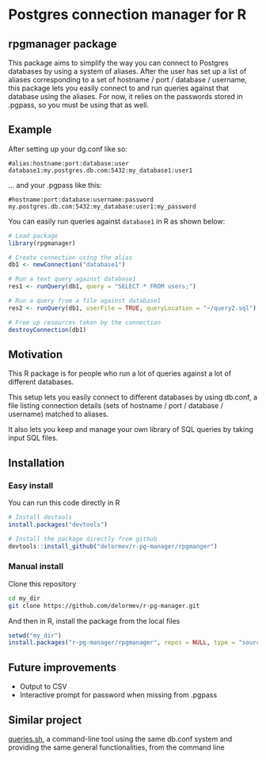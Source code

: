 # Postgres connection manager for R

## rpgmanager package

This package aims to simplify the way you can connect to Postgres databases by using a system of aliases. After the user has set up a list of aliases corresponding to a set of hostname / port / database / username, this package lets you easily connect to and run queries against that database using the aliases.
For now, it relies on the passwords stored in .pgpass, so you must be using that as well. 

## Example

After setting up your dg.conf like so:

```
#alias:hostname:port:database:user
database1:my.postgres.db.com:5432:my_database1:user1
```

... and your .pgpass like this:
```
#hostname:port:database:username:password
my.postgres.db.com:5432:my_database:user1:my_password
```

You can easily run queries against `database1` in R as shown below:
```R
# Load package
library(rpgmanager)

# Create connection using the alias
db1 <- newConnection("database1")

# Run a text query against database1
res1 <- runQuery(db1, query = "SELECT * FROM users;")

# Run a query from a file against database1
res2 <- runQuery(db1, userFile = TRUE, queryLocation = "~/query2.sql")

# Free up resources taken by the connection
destroyConnection(db1)
```

## Motivation

This R package is for people who run a lot of queries against a lot of different databases. 

This setup lets you easily connect to different databases by using db.conf, a file listing 
connection details (sets of hostname / port / database / username) matched to aliases.

It also lets you keep and manage your own library of SQL queries by taking input SQL files.

## Installation

### Easy install

You can run this code directly in R
```R
# Install devtools
install.packages("devtools")

# Install the package directly from github
devtools::install_github("delormev/r-pg-manager/rpgmanger")
```

### Manual install

Clone this repository
```bash
cd my_dir
git clone https://github.com/delormev/r-pg-manager.git
```

And then in R, install the package from the local files
```R
setwd("my_dir")
install.packages("r-pg-manager/rpgmanager", repos = NULL, type = "source")
```

## Future improvements

* Output to CSV
* Interactive prompt for password when missing from .pgpass

## Similar project
[queries.sh](https://github.com/delormev/database-utilities#queriessh), a command-line tool using the same db.conf system and providing the same general functionalities, from the command line